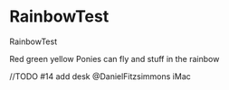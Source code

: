 # RainbowTest
 RainbowTest

Red
green
yellow
Ponies can fly and stuff in the rainbow


//TODO #14 add desk @DanielFitzsimmons
iMac